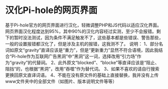 # 汉化Pi-hole的网页界面
基于Pi-hole官方的网页界面进行汉化，轻微调整PHP和JS代码以适应汉化界面。
网页界面汉化程度达到95%，其中90%的汉化内容经过实测，至少不会报错。剩下的暂时没法测试，因为条件不满足触发不了，这些基本都是些错误、警告那些，一般的设置报错都汉化了，但是涉及主机的报错，这我测不了。
说明：
1、部分名词如原文“gravity”直译应该是“重力”，但是“更新重力”显然不符合语境，因此我结合“Pi-hole作为互联网广告黑洞”中“黑洞”这一词，选择改用“引力场”作为“gravity”的代替祠。
2、此外原文“blocked”、“blocke”等直译应该是“阻止、阻挡“的，也根据“黑洞”，改用“吞噬”作为替代词。
3、如果不喜欢的请自行搜索更换回原文直译词语。
4、不能在没有原文件的基础上直接替换，我并没有上传www文件夹中的全部文件（如图片、版本说明文件等等）
